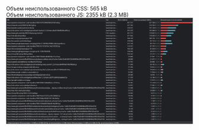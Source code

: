 Объем неиспользованного CSS: 565 kB <br />
Объем неиспользованного JS: 2355 kB (2.3 MB) <br />
![Screenshot](image.png) <br />